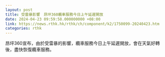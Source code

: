 ```yaml
---
layout: post
title: 受雷暴影響　昂坪360纜車服務今日上午延遲開放
date: 2024-04-23 09:59:58.000000000 +08:00
link: https://news.rthk.hk/rthk/ch/component/k2/1750099-20240423.htm
categories: rthk
---
```


昂坪360宣布，由於受雷暴的影響，纜車服務今日上午延遲開放，會在天氣好轉後，盡快恢復纜車服務。
